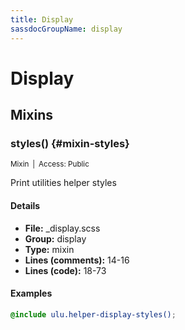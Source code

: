 ```yaml
---
title: Display
sassdocGroupName: display
---
```



# Display





## Mixins




###  styles() {#mixin-styles} 

<small>Mixin&ensp;|&ensp;Access: Public</small>

  

Print utilities helper styles
    
    

#### Details

- **File:** _display.scss
- **Group:** display
- **Type:** mixin
- **Lines (comments):** 14-16
- **Lines (code):** 18-73
    
    

#### Examples

      


``` scss
@include ulu.helper-display-styles();
```
  

      
  
  